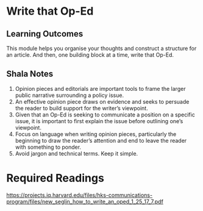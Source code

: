# Write that Op-Ed

## Learning Outcomes

This module helps you organise your thoughts and construct a structure for an article. And then, one building block at a time, write that Op-Ed.

## Shala Notes

1.  Opinion pieces and editorials are important tools to frame the larger public narrative surrounding a policy issue.
2.  An effective opinion piece draws on evidence and seeks to persuade the reader to build support for the writer’s viewpoint.
3.  Given that an Op-Ed is seeking to communicate a position on a specific issue, it is important to first explain the issue before outlining one’s viewpoint.
4.  Focus on language when writing opinion pieces, particularly the beginning to draw the reader’s attention and end to leave the reader with something to ponder. 
5.  Avoid jargon and technical terms. Keep it simple.

# Required Readings

https://projects.iq.harvard.edu/files/hks-communications-program/files/new_seglin_how_to_write_an_oped_1_25_17_7.pdf